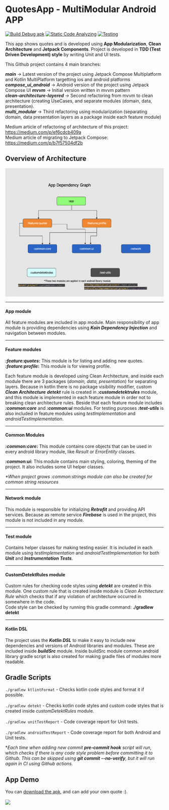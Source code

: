 # QuotesApp - MultiModular Android APP

[![Build Debug apk](https://github.com/mirzemehdi/quotesapp/actions/workflows/build_debug.yml/badge.svg)](https://github.com/mirzemehdi/quotesapp/actions/workflows/build_debug.yml)
[![Static Code Analyzing](https://github.com/mirzemehdi/quotesapp/actions/workflows/static_code_analyze.yml/badge.svg)](https://github.com/mirzemehdi/quotesapp/actions/workflows/static_code_analyze.yml)
[![Testing](https://github.com/mirzemehdi/quotesapp/actions/workflows/unit_testing.yml/badge.svg)](https://github.com/mirzemehdi/quotesapp/actions/workflows/unit_testing.yml)

This app shows quotes and is developed using **App Modularization**, **Clean Architecture** and **Jetpack Components**. 
Project is developed in **TDD (Test Driven Development) style** by writing Unit and UI tests.  

This Github project contains 4 main branches:  

   _**main**_ -> Latest version of the project using Jetpack Compose Multiplatform and Kotlin MultiPlatform targetting ios and android platforms   
   _**compose_ui_android**_ -> Android version of the project using Jetpack Compose UI
     _**mvvm**_ -> Initial version written in mvvm pattern  
    _**clean-architecture-layered**_ -> Second refactoring from mvvm to clean architecture (creating UseCases, and separate modules (domain, data, presentation).    
    _**multi_modular**_ -> Third refactoring using modularization (separating domain, data presentation layers as a package inside each feature module)  
  
Medium article of refactoring of architecture of this project: https://medium.com/p/ef6cdcb409a  
Medium article of migrating to Jetpack Compose: https://medium.com/p/b7f57504df2b

## Overview of Architecture

<img src="outputs/screenshots/app_dependency_graph.png" alt="architecture" >

<hr>

#### App module
All feature modules are included in app module. Main responsibility of app module is 
providing dependencies using **_Koin Dependency Injection_** and navigation between modules.

<hr>

#### Feature modules
**_:feature:quotes_:**  This module is for listing and adding new quotes.  
**_:feature:profile_:**  This module is for viewing profile.

Each feature module is developed using Clean Architecture, and inside 
each module there are 3 packages (_domain, data, presentation_) for separating 
layers. Because in kotlin there is no package visibility modifier, custom **_Clean Architecture_**
**_detekt_** rule is created in **_:customdetektrules_** module, and this module is implemented
in each feature module in order not to breaking clean architecture rules. Beside that each 
feature module includes **_:common:core_** and **_:common:ui_** modules. For testing purposes
**_:test-utils_** is also included in feature modules using _testImplementation_ 
and _androidTestImplementation_.

<hr>


#### Common Modules
**_:common:core_:**  This module contains core objects that can be used 
in every android library module, like _Result_ or _ErrorEntity_ classes.

**_:common:ui_:**  This module contains main styling, coloring, theming of the project. 
It also includes some UI helper classes.

_*When project grows :common:strings module can also be created for common string resources_

<hr>


#### Network module
This module is responsible for initializing **_Retrofit_** and providing API services.
Because as remote service **_Firebase_** is used in the project, this module is not included in any module.

<hr>


#### Test module
Contains helper classes for making testing easier. It is included in each module 
using _testImplementation_ and _androidTestImplementation_ for both **_Unit_** and **_Instrumentation Tests_**.

<hr>


#### CustomDetektRules module
Custom rules for checking code styles using _**detekt**_ are created in this module. 
One custom rule that is created inside module is _Clean Architecture Rule_ which checks that 
if any violation of architecture occurred in somewhere in the code.  
Code style can be checked by running this gradle command: **./gradlew detekt**

<hr>


#### Kotlin DSL
The project uses the _**Kotlin DSL**_ to make it easy to include new dependencies and versions of Android libraries and modules.
These are included inside **_buildSrc_** module. Inside buildSrc module 
common android library gradle script is also created for making gradle files of modules more readable.

## Gradle Scripts
`./gradlew ktlintFormat` - Checks kotlin code styles and format it if possible. <br>  
`./gradlew detekt` - Checks kotlin code styles and custom code styles that is created inside _customDetektRules_ module.  <br>  
`./gradlew unitTestReport` - Code coverage report for Unit tests.  <br>  
`./gradlew androidTestReport` - Code coverage report for both Android and Unit tests.

*_Each time when adding new commit **pre-commit hook** script will run, which checks if there is any code 
style problem before committing it to Github. This can be skipped using **git commit --no-verify**, 
but it will run again in CI using Github actions._

## App Demo
You can [download the apk](outputs/quotes.apk), and can add your own quote :). <br>  
<img src="outputs/screenrecorder.gif" width="250">
